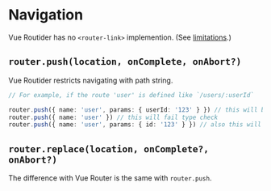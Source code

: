 # Navigation

Vue Routider has no `<router-link>` implemention. (See [limitations](/limitations).)

## `router.push(location, onComplete, onAbort?)`

Vue Routider restricts navigating with path string.

```ts
// For example, if the route 'user' is defined like `/users/:userId`

router.push({ name: 'user', params: { userId: '123' } }) // this will be ok
router.push({ name: 'user' }) // this will fail type check
router.push({ name: 'user', params: { id: '123' } }) // also this will fail type check
```

## `router.replace(location, onComplete?, onAbort?)`

The difference with Vue Router is the same with `router.push`.
